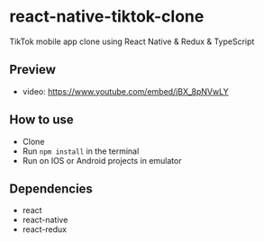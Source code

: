 # react-native-tiktok-clone
TikTok mobile app clone using React Native & Redux & TypeScript

## Preview
- video: https://www.youtube.com/embed/jBX_8pNVwLY

## How to use
- Clone
- Run `npm install` in the terminal
- Run on IOS or Android projects in emulator

## Dependencies
- react
- react-native
- react-redux
